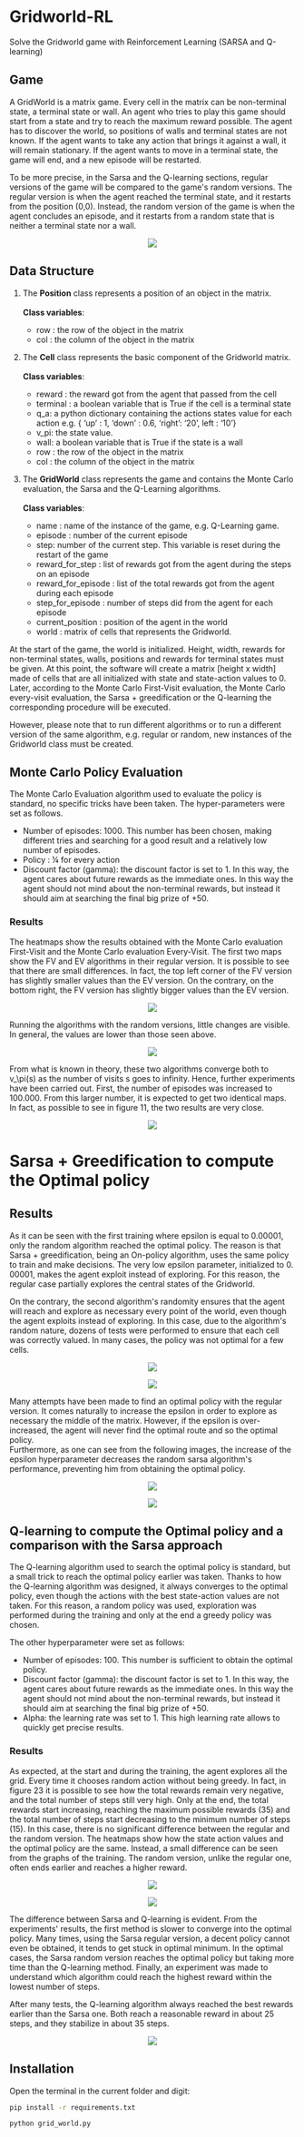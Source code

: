 # Gridworld-RL
Solve the Gridworld game with Reinforcement Learning (SARSA and Q-learning)

## Game 

A GridWorld is a matrix game. Every cell in the matrix can be non-terminal state, a terminal state or wall. An agent who tries to play this game should start from a state and try to reach the maximum reward possible. 
The agent has to discover the world, so positions of walls and terminal states are not known. If the agent wants to take any action that brings it against a wall, it will remain stationary. If the agent wants to move in a terminal state, the game will end, and a new episode will be restarted. 

To be more precise, in the Sarsa and the Q-learning sections, regular versions of the game will be compared to the game's random versions. The regular version is when the agent reached the terminal state, and it restarts from the position (0,0). Instead, the random version of the game is when the agent concludes an episode, and it restarts from a random state that is neither a terminal state nor a wall.

<p align="center">
  <img src="/doc/images/Game.PNG">
</p>


## Data Structure

1. The **Position** class represents a position of an object in the matrix.<br><br>
   **Class variables**:
   -  row : the row of the object in the matrix
   -	col : the column of the object in the matrix

2.  The **Cell** class represents the basic component of the Gridworld matrix.  <br><br>
  **Class variables**:
    -	reward : the reward got from the agent that passed from the cell
    -	terminal : a boolean variable that is True if the cell is a terminal state
    -	q_a: a python dictionary containing the actions states value for each action 
  e.g. { ‘up’ : 1, ‘down’ : 0.6, ‘right’: ‘20’, left : ‘10’}
    -	v_pi: the state value.
    -	wall: a boolean variable that is True if the state is a wall
    -	row : the row of the object in the matrix
    -	col : the column of the object in the matrix

3)	The **GridWorld** class represents the game and contains the Monte Carlo evaluation, the Sarsa and the Q-Learning algorithms. <br><br>
  **Class variables**: 
  
    -	name : name of the instance of the game, e.g. Q-Learning game.
    -	episode : number of the current episode
    -	step: number of the current step. This variable is reset during the restart of the game
    -	reward_for_step : list of rewards got from the agent during the steps on an episode
    -	reward_for_episode : list of the total rewards got from the agent during each episode
    -	step_for_episode : number of steps did from the agent for each episode
    -	current_position : position of the agent in the world
    -	world : matrix of cells that represents the Gridworld.


At the start of the game, the world is initialized. Height, width, rewards for non-terminal states, walls, positions and rewards for terminal states must be given. At this point, the software will create a matrix [height x width] made of  cells that are all initialized with state and state-action values to 0. Later, according to the Monte Carlo First-Visit evaluation, the Monte Carlo every-visit evaluation, the Sarsa + greedification or the Q-learning the corresponding procedure will be executed. 

However, please note that to run different algorithms or to run a different version of the same algorithm, e.g. regular or random, new instances of the Gridworld class must be created.

## Monte Carlo Policy Evaluation

The Monte Carlo Evaluation algorithm used to evaluate the policy is standard, no specific tricks have been taken. The hyper-parameters were set as follows.

- Number of episodes: 1000. This number has been chosen, making different tries and searching for a good result and a relatively low number of episodes. 
- Policy : ¼ for every action
- Discount factor (gamma): the discount factor is set to 1. In this way, the agent cares about future rewards as the immediate ones. In this way the agent should not mind about the non-terminal rewards, but instead  it should aim at searching the final big prize of +50.

### Results

The heatmaps show the results obtained with the Monte Carlo evaluation First-Visit and the Monte Carlo evaluation Every-Visit. The first two maps show the FV and EV algorithms in their regular version. It is possible to see that there are small differences. In fact, the top left corner of the FV version has slightly smaller values than the EV version. On the contrary, on the bottom right, the FV version has slightly bigger values than the EV version. 

<p align="center">
  <img src="/doc/images/Monte_carlo_eval_EV_FV_regular.png">
</p>

Running the algorithms with the random versions, little changes are visible. In general, the values are lower than those seen above.

<p align="center">
  <img src="/doc/images/Monte_carlo_eval_EV_FV_random.png">
</p>

From what is known in theory, these two algorithms converge both to v_\pi(s) as the number of visits s goes to infinity. Hence, further experiments have been carried out.
First, the number of episodes was increased to 100.000. From this larger number, it is expected to get two identical maps. In fact, as possible to see in figure 11, the two results are very close.

<p align="center">
  <img src="/doc/images/Monte_carlo_eval_EV_FV_random_longrun.png">
</p>

# Sarsa + Greedification to compute the Optimal policy

## Results

As it can be seen with the first training where epsilon is equal to 0.00001, only the random algorithm reached the optimal policy. The reason is that Sarsa + greedification, being an On-policy algorithm, uses the same policy to train and make decisions. The very low epsilon parameter, initialized to 0. 00001, makes the agent exploit instead of exploring. For this reason, the regular case partially explores the central states of the Gridworld. 

On the contrary, the second algorithm's randomity ensures that the agent will reach and explore as necessary every point of the world, even though the agent exploits instead of exploring. In this case, due to the algorithm's random nature, dozens of tests were performed to ensure that each cell was correctly valued. In many cases, the policy was not optimal for a few cells.


<p align="center">
  <img src="/doc/images/sarsa_comparation_0_0001.png">
</p>

<p align="center">
  <img src="/doc/images/sarsa_comparation_graphs_0_00001.png">
</p>


Many attempts have been made to find an optimal policy with the regular version. It comes naturally to increase the epsilon in order to explore as necessary the middle of the matrix. However, if the epsilon is over-increased, the agent will never find the optimal route and so the optimal policy.  
Furthermore, as one can see from the following images, the increase of the epsilon hyperparameter decreases the random sarsa algorithm's performance, preventing him from obtaining the optimal policy.


<p align="center">
  <img src="/doc/images/sarsa_comparation_0_2.png">
</p>

<p align="center">
  <img src="/doc/images/sarsa_comparation_graphs_0_2.png">
</p>

## Q-learning to compute the Optimal policy and a comparison with the Sarsa approach

The Q-learning algorithm used to search the optimal policy is standard, but a small trick to reach the optimal policy earlier was taken. Thanks to how the Q-learning algorithm was designed, it always converges to the optimal policy, even though the actions with the best state-action values are not taken. For this reason, a random policy was used, exploration was performed during the training and only at the end a greedy policy was chosen.

The other hyperparameter were set as follows:

-	Number of episodes: 100. This number is sufficient to obtain the optimal policy.
-	Discount factor (gamma): the discount factor is set to 1. In this way, the agent cares about future rewards as the immediate ones. In this way the agent should not mind about the non-terminal rewards, but instead  it should aim at searching the final big prize of +50.
-	Alpha: the learning rate was set to 1. This high learning rate allows to quickly get precise results.  

### Results

As expected, at the start and during the training, the agent explores all the grid. Every time it chooses random action without being greedy. In fact, in figure 23 it is possible to see how the total rewards remain very negative, and the total number of steps still very high. Only at the end, the total rewards start increasing, reaching the maximum possible rewards (35) and the total number of steps start decreasing to the minimum number of steps (15).
In this case, there is no significant difference between the regular and the random version. The heatmaps show how the state action values and the optimal policy are the same. Instead, a small difference can be seen from the graphs of the training. The random version, unlike the regular one, often ends earlier and reaches a higher reward.

<p align="center">
  <img src="/doc/images/q_learning_comparation.png">
</p>

<p align="center">
  <img src="/doc/images/q_learning_comparation_graphs.png">
</p>

The difference between Sarsa and Q-learning is evident. From the experiments' results, the first method is slower to converge into the optimal policy. Many times, using the Sarsa regular version, a decent policy cannot even be obtained, it tends to get stuck in optimal minimum. In the optimal cases, the Sarsa random version reaches the optimal policy but taking more time than the Q-learning method. 
Finally, an experiment was made to understand which algorithm could reach the highest reward within the lowest number of steps.

After many tests, the Q-learning algorithm always reached the best rewards earlier than the Sarsa one. Both reach a reasonable reward in about 25 steps, and they stabilize in about 35 steps.

<p align="center">
  <img src="/doc/images/Optimal_path_graph.png">
</p>

## Installation
Open the terminal in the current folder and digit:


```sh 
pip install -r requirements.txt 
```

```sh 
python grid_world.py
```
